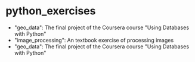 # python_exercises

* "geo_data": The final project of the Coursera course "Using Databases with Python"
* "image_processing": An textbook exercise of processing images
* "geo_data": The final project of the Coursera course "Using Databases with Python"
